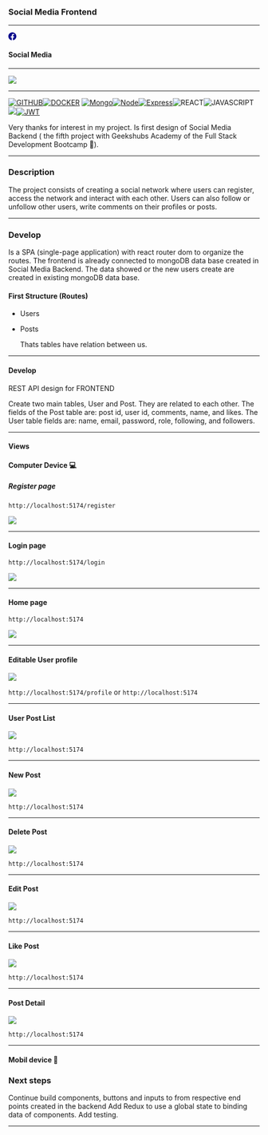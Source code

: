 ### Social Media Frontend

---

 <svg xmlns="http://www.w3.org/2000/svg" width="16" height="16" fill="darkblue" class="bi bi-facebook" viewBox="0 0 16 16">
  <path d="M16 8.049c0-4.446-3.582-8.05-8-8.05C3.58 0-.002 3.603-.002 8.05c0 4.017 2.926 7.347 6.75 7.951v-5.625h-2.03V8.05H6.75V6.275c0-2.017 1.195-3.131 3.022-3.131.876 0 1.791.157 1.791.157v1.98h-1.009c-.993 0-1.303.621-1.303 1.258v1.51h2.218l-.354 2.326H9.25V16c3.824-.604 6.75-3.934 6.75-7.951"/>
</svg>

<h4> Social Media </h4>

---

<img src="./public/pcRegister.gif"/>

---

[![GITHUB]][github-url][![DOCKER]][docker-url]
[![Mongo][MongoDB]][MongoDB-url][![Node][Node.JS]][Node.JS-url][![Express][Express.js]][Express.js-url]![REACT]![JAVASCRIPT]<a href="https://developer.mozilla.org/es/docs/Web/CSS"><img src= "https://img.shields.io/badge/CSS3-1572B6?style=for-the-badge&logo=css3&logoColor=white"/>[![JWT]][JWT-url]

[JWT]: https://img.shields.io/badge/JWT-black?style=for-the-badge&logo=JSON%20web%20tokens
[JWT-url]: https://jwt.io/
[Express.js]: https://img.shields.io/badge/express.js-%23404d59.svg?style=for-the-badge&logo=express&logoColor=%2361DAFB
[Express.js-url]: https://expressjs.com/
[MongoDB]: https://img.shields.io/badge/MongoDB-%234ea94b.svg?style=for-the-badge&logo=mongodb&logoColor=white
[MongoDB-url]: https://www.mongodb.com/es
[Node.JS]: https://img.shields.io/badge/node.js-026E00?style=for-the-badge&logo=node.js&logoColor=white
[Node.JS-url]: https://nextjs.org/
[MYSQL]: https://img.shields.io/badge/mysql-3E6E93?style=for-the-badge&logo=mysql&logoColor=white
[MYSQL-url]: https://www.mysql.com/
[GITHUB]: https://img.shields.io/badge/github-24292F?style=for-the-badge&logo=github&logoColor=white
[github-url]: https://www.github.com/
[GIT]: https://img.shields.io/badge/git-F54D27?style=for-the-badge&logo=git&logoColor=white
[git-url]: https://git-scm.com/
[LINKEDIN]: https://img.shields.io/badge/linkedin-0274B3?style=for-the-badge&logo=linkedin&logoColor=white
[LINKEDIN-url]: https://www.linkedin.com/
[JS]: https://img.shields.io/badge/javascipt-EFD81D?style=for-the-badge&logo=javascript&logoColor=black
[js-url]: https://developer.mozilla.org/es/docs/Web/JavaScript
[DOCKER]: https://img.shields.io/badge/docker-2496ED?style=for-the-badge&logo=docker&logoColor=white
[docker-url]: https://www.docker.com/
[sequelize-url]: https://www.sequelize.org/
[gmail-url]: https://www.gmail.com/
[JWT]: https://img.shields.io/badge/JWT-black?style=for-the-badge&logo=JSON%20web%20tokens
[JWT-url]: https://jwt.io/

</a>

[JAVASCRIPT]: https://img.shields.io/badge/JavaScript-F7DF1E?style=for-the-badge&logo=javascript&logoColor=black
[REACT]: https://img.shields.io/badge/React-20232A?style=for-the-badge&logo=react&logoColor=61DAFB
[MYSQL]: https://img.shields.io/badge/mysql-3E6E93?style=for-the-badge&logo=mysql&logoColor=white
[MYSQL-url]: https://www.mysql.com/
[GITHUB]: https://img.shields.io/badge/github-24292F?style=for-the-badge&logo=github&logoColor=white
[github-url]: https://www.github.com/
[GIT]: https://img.shields.io/badge/git-F54D27?style=for-the-badge&logo=git&logoColor=white
[git-url]: https://git-scm.com/
[DOCKER]: https://img.shields.io/badge/docker-2496ED?style=for-the-badge&logo=docker&logoColor=white
[docker-url]: https://www.docker.com/

Very thanks for interest in my project. Is first design of Social Media Backend ( the fifth project with Geekshubs Academy of the Full Stack Development Bootcamp 🚀).

---

### Description

The project consists of creating a social network where users can register, access the network and interact with each other.
Users can also follow or unfollow other users, write comments on their profiles or posts.

---

### Develop

Is a SPA (single-page application) with react router dom to organize the routes.
The frontend is already connected to mongoDB data base created in Social Media Backend.
The data showed or the new users create are created in existing mongoDB data base.

#### First Structure (Routes)

- Users
- Posts

  Thats tables have relation between us.

---

#### Develop

REST API design for FRONTEND

Create two main tables, User and Post. They are related to each other. The fields of the Post table are: post id, user id, comments, name, and likes.
The User table fields are: name, email, password, role, following, and followers.

---

#### Views

#### Computer Device 💻

##### Register page

`http://localhost:5174/register`

<img src="./public/register.png"/>

---

#### Login page

`http://localhost:5174/login`

<img src="./public/login.png"/>

---

#### Home page

`http://localhost:5174`

<img src="./public/home.png"/>

---

#### Editable User profile

<img src="./public/editableProfile.png"/>

`http://localhost:5174/profile` or `http://localhost:5174`

---

#### User Post List

<img src="./public/posts.png" />

`http://localhost:5174`

---

#### New Post

<img src="./public/newPost.png" >

`http://localhost:5174`

---

#### Delete Post

<img src="./public/deletePost.png" />

`http://localhost:5174`

---

#### Edit Post

<img src="./public/editPost.png"/>

`http://localhost:5174`

---

#### Like Post

<img src="./public/like.png"/>

`http://localhost:5174`

---

#### Post Detail

<img src="./public/postDetail.png"/>

`http://localhost:5174`

---

#### Mobil device 📱

### Next steps

Continue build components, buttons and inputs to from respective end points created in the backend
Add Redux to use a global state to binding data of components.
Add testing.

---
